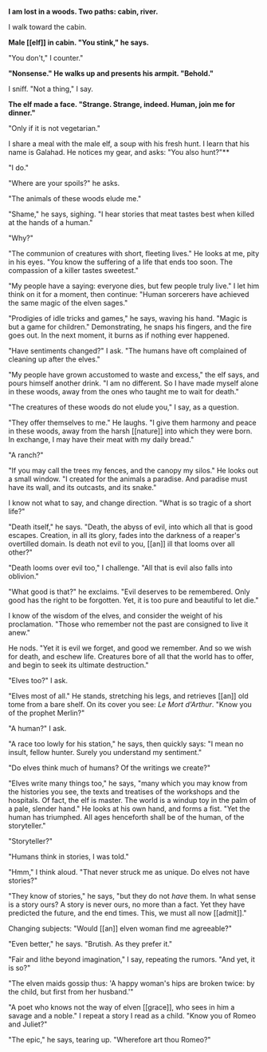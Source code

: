 **I am lost in a woods. Two paths: cabin, river.** 

I walk toward the cabin.

**Male [[elf]] in cabin. "You stink," he says.**

"You don't," I counter."

**"Nonsense." He walks up and presents his armpit. "Behold."**

I sniff. "Not a thing," I say.

**The elf made a face. "Strange. Strange, indeed. Human, join me for dinner."**

"Only if it is not vegetarian."

I share a meal with the male elf, a soup with his fresh hunt. I learn that his name is Galahad. He notices my gear, and asks: "You also hunt?"**

"I do."

"Where are your spoils?" he asks.

"The animals of these woods elude me."

"Shame," he says, sighing. "I hear stories that meat tastes best when killed at the hands of a human."

"Why?"

"The communion of creatures with short, fleeting lives." He looks at me, pity in his eyes. "You know the suffering of a life that ends too soon. The compassion of a killer tastes sweetest."

"My people have a saying: everyone dies, but few people truly live." I let him think on it for a moment, then continue: "Human sorcerers have achieved the same magic of the elven sages."

"Prodigies of idle tricks and games," he says, waving his hand. "Magic is but a game for children." Demonstrating, he snaps his fingers, and the fire goes out. In the next moment, it burns as if nothing ever happened.

"Have sentiments changed?" I ask. "The humans have oft complained of cleaning up after the elves."

"My people have grown accustomed to waste and excess," the elf says, and pours himself another drink. "I am no different. So I have made myself alone in these woods, away from the ones who taught me to wait for death."

"The creatures of these woods do not elude you," I say, as a question.

"They offer themselves to me." He laughs. "I give them harmony and peace in these woods, away from the harsh [[nature]] into which they were born. In exchange, I may have their meat with my daily bread."

"A ranch?"

"If you may call the trees my fences, and the canopy my silos." He looks out a small window. "I created for the animals a paradise. And paradise must have its wall, and its outcasts, and its snake."

I know not what to say, and change direction. "What is so tragic of a short life?"

"Death itself," he says. "Death, the abyss of evil, into which all that is good escapes. Creation, in all its glory, fades into the darkness of a reaper's overtilled domain. Is death not evil to you, [[an]] ill that looms over all other?"

"Death looms over evil too," I challenge. "All that is evil also falls into oblivion."

"What good is that?" he exclaims. "Evil deserves to be remembered. Only good has the right to be forgotten. Yet, it is too pure and beautiful to let die."

I know of the wisdom of the elves, and consider the weight of his proclamation. "Those who remember not the past are consigned to live it anew."

He nods. "Yet it is evil we forget, and good we remember. And so we wish for death, and eschew life. Creatures bore of all that the world has to offer, and begin to seek its ultimate destruction."

"Elves too?" I ask.

"Elves most of all." He stands, stretching his legs, and retrieves [[an]] old tome from a bare shelf. On its cover you see: *Le Mort d'Arthur*. "Know you of the prophet Merlin?"

"A human?" I ask.

"A race too lowly for his station," he says, then quickly says: "I mean no insult, fellow hunter. Surely you understand my sentiment."

"Do elves think much of humans? Of the writings we create?"

"Elves write many things too," he says, "many which you may know from the histories you see, the texts and treatises of the workshops and the hospitals. Of fact, the elf is master. The world is a windup toy in the palm of a pale, slender hand." He looks at his own hand, and forms a fist. "Yet the human has triumphed. All ages henceforth shall be of the human, of the storyteller."

"Storyteller?"

"Humans think in stories, I was told."

"Hmm," I think aloud. "That never struck me as unique. Do elves not have stories?"

"They know of stories," he says, "but they do not *have* them. In what sense is a story ours? A story is never ours, no more than a fact. Yet they have predicted the future, and the end times. This, we must all now [[admit]]."

Changing subjects: "Would [[an]] elven woman find me agreeable?"

"Even better," he says. "Brutish. As they prefer it."

"Fair and lithe beyond imagination," I say, repeating the rumors. "And yet, it is so?"

"The elven maids gossip thus: 'A happy woman's hips are broken twice: by the child, but first from her husband.'"

"A poet who knows not the way of elven [[grace]], who sees in him a savage and a noble." I repeat a story I read as a child. "Know you of Romeo and Juliet?"

"The epic," he says, tearing up. "Wherefore art thou Romeo?"

